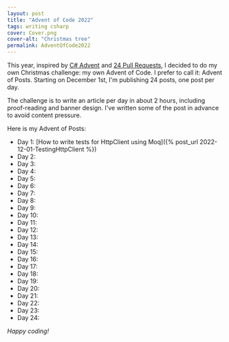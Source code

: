 ```yaml
---
layout: post
title: "Advent of Code 2022"
tags: writing csharp
cover: Cover.png
cover-alt: "Christmas tree"
permalink: AdventOfCode2022
---
```


This year, inspired by [C# Advent](https://csadvent.christmas/about) and [24 Pull Requests](https://24pullrequests.com/), I decided to do my own Christmas challenge: my own Advent of Code. I prefer to call it: Advent of Posts. Starting on December 1st, I'm publishing 24 posts, one post per day.

The challenge is to write an article per day in about 2 hours, including proof-reading and banner design. I've written some of the post in advance to avoid content pressure.

Here is my Advent of Posts:

* Day 1: [How to write tests for HttpClient using Moq]({% post_url 2022-12-01-TestingHttpClient %})
* Day 2: 
* Day 3: 
* Day 4: 
* Day 5: 
* Day 6: 
* Day 7: 
* Day 8: 
* Day 9: 
* Day 10:
* Day 11:
* Day 12:
* Day 13:
* Day 14:
* Day 15:
* Day 16:
* Day 17: 
* Day 18:
* Day 19:
* Day 20:
* Day 21:
* Day 22:
* Day 23:
* Day 24:

_Happy coding!_
